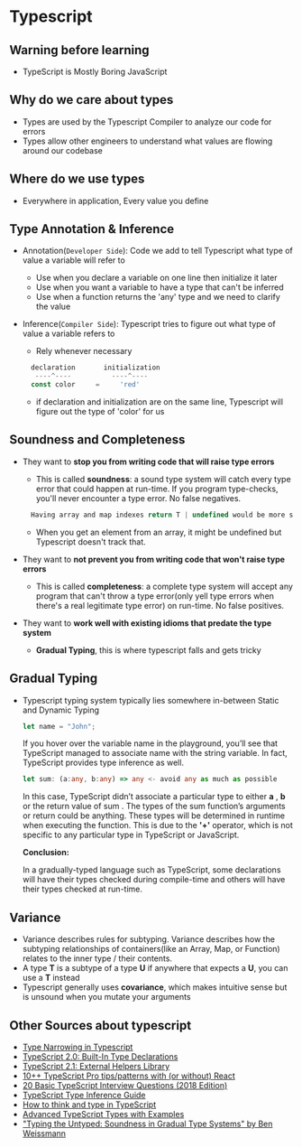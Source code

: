 # Typescript

## Warning before learning

- TypeScript is Mostly Boring JavaScript

## Why do we care about types

- Types are used by the Typescript Compiler to analyze our code for errors
- Types allow other engineers to understand what values are flowing around our codebase

## Where do we use types

- Everywhere in application, Every value you define

## Type Annotation & Inference

- Annotation(`Developer Side`): Code we add to tell Typescript what type of value a variable will refer to
  - Use when you declare a variable on one line then initialize it later
  - Use when you want a variable to have a type that can't be inferred
  - Use when a function returns the 'any' type and we need to clarify the value
- Inference(`Compiler Side`): Typescript tries to figure out what type of value a variable refers to
  - Rely whenever necessary

  ```ts
    declaration       initialization
     ----^----          ----^----
    const color     =     'red'
  ```

  - if declaration and initialization are on the same line, Typescript will figure out the type of 'color' for us

## Soundness and Completeness

- They want to **stop you from writing code that will raise type errors**
  - This is called **soundness**: a sound type system will catch every type error that could happen at run-time. If you program type-checks, you'll never encounter a type error. No false negatives.
  
  ```ts
    Having array and map indexes return T | undefined would be more sound, but less complete.
  ```

  - When you get an element from an array, it might be undefined but Typescript doesn't track that.

- They want to **not prevent you from writing code that won't raise type errors**
  - This is called **completeness**: a complete type system will accept any program that can't throw a type error(only yell type errors when there's a real legitimate type error) on run-time. No false positives.
- They want to **work well with existing idioms that predate the type system**
  - **Gradual Typing**, this is where typescript falls and gets tricky
  
## Gradual Typing

- Typescript typing system typically lies somewhere in-between Static and Dynamic Typing

  ```js
  let name = "John";
  ```

   If you hover over the variable name in the playground, you’ll see that TypeScript managed to associate name with the string variable. In fact, TypeScript provides type inference as well.

  ```ts
  let sum: (a:any, b:any) => any <- avoid any as much as possible
  ```

   In this case, TypeScript didn’t associate a particular type to either **a** , **b** or the return value of sum . The types of the sum function’s arguments or return could be anything. These types will be determined in runtime when executing the function. This is due to the **'+'** operator, which is not specific to any particular type in TypeScript or JavaScript.

   **Conclusion:**

   In a gradually-typed language such as TypeScript, some declarations will have their types checked during compile-time and others will have their types checked at run-time.

## Variance

- Variance describes rules for subtyping. Variance describes how the subtyping relationships of containers(like an Array, Map, or Function) relates to the inner type / their contents.
- A type **T** is a subtype of a type **U** if anywhere that expects a **U**, you can use a **T** instead
- Typescript generally uses **covariance**, which makes intuitive sense but is unsound when you mutate your arguments

## Other Sources about typescript

- [Type Narrowing in Typescript](https://medium.com/@jackhmwilliams/type-narrowing-in-typescript-44a6757c5a64)
- [TypeScript 2.0: Built-In Type Declarations](https://mariusschulz.com/blog/typescript-2-0-built-in-type-declarations)
- [TypeScript 2.1: External Helpers Library](https://mariusschulz.com/blog/typescript-2-1-external-helpers-library)
- [10++ TypeScript Pro tips/patterns with (or without) React](https://medium.com/@martin_hotell/10-typescript-pro-tips-patterns-with-or-without-react-5799488d6680)
- [20 Basic TypeScript Interview Questions (2018 Edition)](https://www.fullstack.cafe/blog/20-typescript-interview-questions-and-answers-in-2018)
- [TypeScript Type Inference Guide](http://ducin.it/typescript-type-inference-guide)
- [How to think and type in TypeScript](https://areknawo.com/how-to-think-and-type-in-typescript/)
- [Advanced TypeScript Types with Examples](https://levelup.gitconnected.com/advanced-typescript-types-with-examples-1d144e4eda9e)
- ["Typing the Untyped: Soundness in Gradual Type Systems" by Ben Weissmann](https://www.youtube.com/watch?v=uJHD2xyv7xo)
  